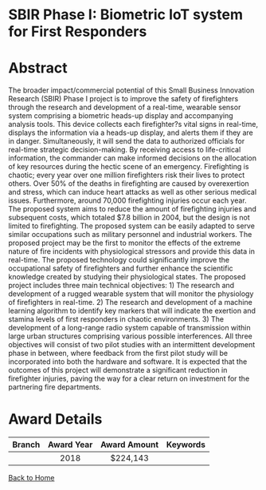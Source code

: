 
SBIR Phase I: Biometric IoT system for First Responders
=======================================================

# Abstract


The broader impact/commercial potential of this Small Business Innovation Research (SBIR) Phase I project is to improve the safety of firefighters through the research and development of a real-time, wearable sensor system comprising a biometric heads-up display and accompanying analysis tools. This device collects each firefighter?s vital signs in real-time, displays the information via a heads-up display, and alerts them if they are in danger. Simultaneously, it will send the data to authorized officials for real-time strategic decision-making. By receiving access to life-critical information, the commander can make informed decisions on the allocation of key resources during the hectic scene of an emergency. Firefighting is chaotic; every year over one million firefighters risk their lives to protect others. Over 50% of the deaths in firefighting are caused by overexertion and stress, which can induce heart attacks as well as other serious medical issues. Furthermore, around 70,000 firefighting injuries occur each year. The proposed system aims to reduce the amount of firefighting injuries and subsequent costs, which totaled $7.8 billion in 2004, but the design is not limited to firefighting. The proposed system can be easily adapted to serve similar occupations such as military personnel and industrial workers. The proposed project may be the first to monitor the effects of the extreme nature of fire incidents with physiological stressors and provide this data in real-time. The proposed technology could significantly improve the occupational safety of firefighters and further enhance the scientific knowledge created by studying their physiological states. The proposed project includes three main technical objectives: 1) The research and development of a rugged wearable system that will monitor the physiology of firefighters in real-time. 2) The research and development of a machine learning algorithm to identify key markers that will indicate the exertion and stamina levels of first responders in chaotic environments. 3) The development of a long-range radio system capable of transmission within large urban structures comprising various possible interferences. All three objectives will consist of two pilot studies with an intermittent development phase in between, where feedback from the first pilot study will be incorporated into both the hardware and software. It is expected that the outcomes of this project will demonstrate a significant reduction in firefighter injuries, paving the way for a clear return on investment for the partnering fire departments.  

# Award Details

|Branch|Award Year|Award Amount|Keywords|
| :---: | :---: | :---: | :---: |
||2018|$224,143||
  
  


[Back to Home](https://github.com/chrischow/dod_sbir_awards/Reports/JT/#352)